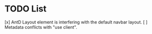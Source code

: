 # TODO List

[x] AntD Layout element is interfering with the default navbar layout.
[ ] Metadata conflicts with "use client".
